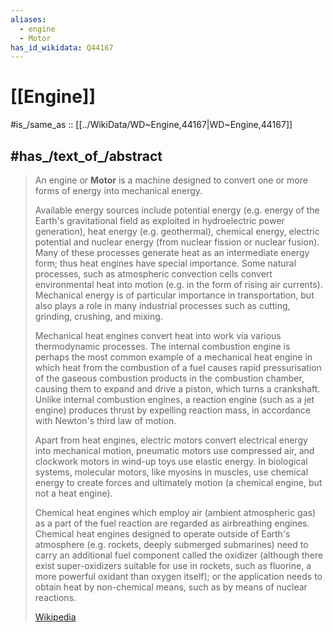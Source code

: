 ```yaml
---
aliases:
  - engine
  - Motor
has_id_wikidata: Q44167
---
```


# [[Engine]] 

#is_/same_as :: [[../WikiData/WD~Engine,44167|WD~Engine,44167]]

## #has_/text_of_/abstract 

> An engine or **Motor** is a machine designed to convert one or more forms of energy into mechanical energy.
>
> Available energy sources include potential energy (e.g. energy of the Earth's gravitational field as exploited in hydroelectric power generation), heat energy (e.g. geothermal), chemical energy, electric potential and nuclear energy (from nuclear fission or nuclear fusion). Many of these processes generate heat as an intermediate energy form; thus heat engines have special importance. Some natural processes, such as atmospheric convection cells convert environmental heat into motion (e.g. in the form of rising air currents). Mechanical energy is of particular importance in transportation, but also plays a role in many industrial processes such as cutting, grinding, crushing, and mixing.
>
> Mechanical heat engines convert heat into work via various thermodynamic processes. The internal combustion engine is perhaps the most common example of a mechanical heat engine in which heat from the combustion of a fuel causes rapid pressurisation of the gaseous combustion products in the combustion chamber, causing them to expand and drive a piston, which turns a crankshaft. Unlike internal combustion engines, a reaction engine (such as a jet engine) produces thrust by expelling reaction mass, in accordance with Newton's third law of motion.
>
> Apart from heat engines, electric motors convert electrical energy into mechanical motion, pneumatic motors use compressed air, and clockwork motors in wind-up toys use elastic energy. In biological systems, molecular motors, like myosins in muscles, use chemical energy to create forces and ultimately motion (a chemical engine, but not a heat engine).
>
> Chemical heat engines which employ air (ambient atmospheric gas) as a part of the fuel reaction are regarded as airbreathing engines. Chemical heat engines designed to operate outside of Earth's atmosphere (e.g. rockets, deeply submerged submarines) need to carry an additional fuel component called the oxidizer (although there exist super-oxidizers suitable for use in rockets, such as fluorine, a more powerful oxidant than oxygen itself); or the application needs to obtain heat by non-chemical means, such as by means of nuclear reactions.
>
> [Wikipedia](https://en.wikipedia.org/wiki/Engine) 

